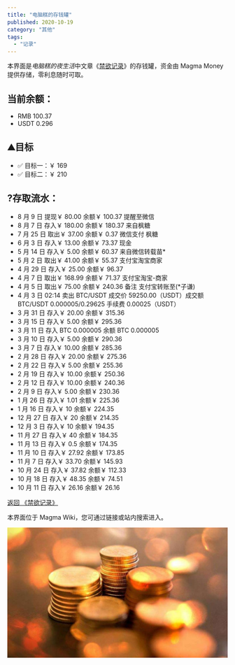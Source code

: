 ```yaml
---
title: "电脑糕的存钱罐"
published: 2020-10-19
category: "其他"
tags:
  - "记录"
---
```


本界面是*电脑糕的夜生活*中文章《[禁欲记录](https://diannaogao.magma.ink/禁欲记录)》的存钱罐，资金由 Magma Money 提供存储，零利息随时可取。

## **当前余额：**

- RMB 100.37
- USDT 0.296

## ⛰️**目标**

- ✅ 目标一：￥ 169
- ✅ 目标二：￥ 210

## ?**存取流水：**

- 8 月 9 日 提现￥ 80.00 余额￥ 100.37 提醒至微信
- 8 月 7 日 存入￥ 180.00 余额￥ 180.37 来自枫糖
- 7 月 25 日 取出￥ 37.00 余额￥ 0.37 微信支付 枫糖
- 6 月 3 日 存入￥ 13.00 余额￥ 73.37 现金
- 5 月 14 日 存入￥ 5.00 余额￥ 60.37 来自微信转载苗\*
- 5 月 2 日 取出￥ 41.00 余额￥ 55.37 支付宝淘宝商家
- 4 月 29 日 存入￥ 25.00 余额￥ 96.37
- 4 月 7 日 取出￥ 168.99 余额￥ 71.37 支付宝淘宝-商家
- 4 月 5 日 取出￥ 75.00 余额￥ 240.36 备注 支付宝转账至(\*子谦)
- 4 月 3 日 02:14 卖出 BTC/USDT 成交价 59250.00（USDT）成交额 BTC/USDT 0.000005/0.29625 手续费 0.00025（USDT）
- 3 月 31 日 存入￥ 20.00 余额￥ 315.36
- 3 月 15 日 存入￥ 5.00 余额￥ 295.36
- 3 月 11 日 存入 BTC 0.000005 余额 BTC 0.000005
- 3 月 10 日 存入￥ 5.00 余额￥ 290.36
- 3 月 7 日 存入￥ 10.00 余额￥ 285.36
- 2 月 28 日 存入￥ 20.00 余额￥ 275.36
- 2 月 22 日 存入￥ 5.00 余额￥ 255.36
- 2 月 19 日 存入￥ 10.00 余额￥ 250.36
- 2 月 12 日 存入￥ 10.00 余额￥ 240.36
- 2 月 9 日 存入￥ 5.00 余额￥ 230.36
- 1 月 26 日 存入￥ 1.01 余额￥ 225.36
- 1 月 16 日 存入￥ 10 余额￥ 224.35
- 12 月 27 日 存入￥ 20 余额￥ 214.35
- 12 月 3 日 存入￥ 10 余额￥ 194.35
- 11 月 27 日 存入￥ 40 余额￥ 184.35
- 11 月 13 日 存入￥ 0.5 余额￥ 174.35
- 11 月 10 日 存入￥ 27.92 余额￥ 173.85
- 11 月 7 日 存入￥ 33.70 余额￥ 145.93
- 10 月 24 日 存入￥ 37.82 余额￥ 112.33
- 10 月 18 日 存入￥ 48.35 余额￥ 74.51
- 10 月 11 日 存入￥ 26.16 余额￥ 26.16

[返回 《禁欲记录》](https://diannaogao.magma.ink/禁欲记录)

本界面位于 Magma Wiki，您可通过链接或站内搜索进入。

![](images/IMG_20201019_221448.jpg)
